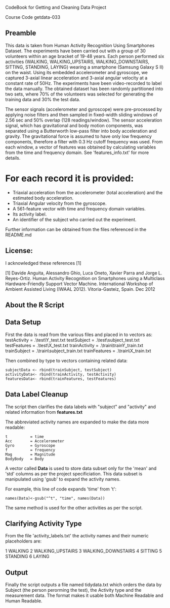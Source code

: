 CodeBook for Getting and Cleaning Data Project

Course Code getdata-033

## Preamble
This data is taken from Human Activity Recognition Using Smartphones Dataset.
The experiments have been carried out with a group of 30 volunteers within an age bracket of 19-48 years. Each person performed six activities (WALKING, WALKING_UPSTAIRS, WALKING_DOWNSTAIRS, SITTING, STANDING, LAYING) wearing a smartphone (Samsung Galaxy S II) on the waist. Using its embedded accelerometer and gyroscope, we captured 3-axial linear acceleration and 3-axial angular velocity at a constant rate of 50Hz. The experiments have been video-recorded to label the data manually. The obtained dataset has been randomly partitioned into two sets, where 70% of the volunteers was selected for generating the training data and 30% the test data. 

The sensor signals (accelerometer and gyroscope) were pre-processed by applying noise filters and then sampled in fixed-width sliding windows of 2.56 sec and 50% overlap (128 readings/window). The sensor acceleration signal, which has gravitational and body motion components, was separated using a Butterworth low-pass filter into body acceleration and gravity. The gravitational force is assumed to have only low frequency components, therefore a filter with 0.3 Hz cutoff frequency was used. From each window, a vector of features was obtained by calculating variables from the time and frequency domain. See 'features_info.txt' for more details. 

For each record it is provided:
======================================

- Triaxial acceleration from the accelerometer (total acceleration) and the estimated body acceleration.
- Triaxial Angular velocity from the gyroscope. 
- A 561-feature vector with time and frequency domain variables. 
- Its activity label. 
- An identifier of the subject who carried out the experiment.

Further information can be obtained from the files referenced in the README.md

## License:

I acknowledged these references [1] 

[1] Davide Anguita, Alessandro Ghio, Luca Oneto, Xavier Parra and Jorge L. Reyes-Ortiz. Human Activity Recognition on Smartphones using a Multiclass Hardware-Friendly Support Vector Machine. International Workshop of Ambient Assisted Living (IWAAL 2012). Vitoria-Gasteiz, Spain. Dec 2012

## About the R Script

## Data Setup

First the data is read from the various files and placed in to vectors as:
	testActivity = .\test\Y_test.txt
	testSubject = .\test\subject_test.txt
	testFeatures = .\test\X_test.txt
	trainActivity = .\train\trainY_train.txt
	trainSubject = .\train\subject_train.txt
	trainFeatures = .\train\X_train.txt
	
Then combined by type to vectors containing related data:
	
	subjectData <- rbind(trainSubject, testSubject)
	activityData<- rbind(trainActivity, testActivity)
	featuresData<- rbind(trainFeatures, testFeatures)

## Data Label Cleanup
	
The script then clarifies the data labels with "subject" and "activity" and related information from __features.txt__

The abbreviated activity names are expanded to make the data more readable:

	t          = time
	Acc        = Accelerometer
	Gyro       = Gyroscope
	f          = frequency
	Mag        = Magnitude
	BodyBody   = Body
	
A vector called __Data__ is used to store data subset only for the 'mean' and 'std' columns as per the project specificiation.
This data subset is manipulated using 'gsub' to expand the activity names.

For example, this line of code expands 'time' from 't':

	names(Data)<-gsub("^t", "time", names(Data))
	
The same method is used for the other activities as per the script.

## Clarifying Activity Type
From the file 'activity_labels.txt' the activity names and their numeric placeholders are:

1 WALKING
2 WALKING_UPSTAIRS
3 WALKING_DOWNSTAIRS
4 SITTING
5 STANDING
6 LAYING

## Output
Finally the script outputs a file named tidydata.txt which orders the data by Subject (the person perorming the test), the Activity type and the measurement data.
The format makes it usable both Machine Readable and Human Readable.
